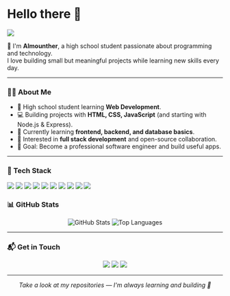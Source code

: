 # Hello there 👋

![](https://github.com/almonther-altumi/almonther-altumi/blob/main/header.png)

🌟 I'm **Almounther**, a high school student passionate about programming and technology.  
I love building small but meaningful projects while learning new skills every day.  

---

### 👨‍💻 About Me
* 🏫 High school student learning **Web Development**.  
* 💻 Building projects with **HTML, CSS, JavaScript** (and starting with Node.js & Express).  
* 🌱 Currently learning **frontend, backend, and database basics**.  
* 🚀 Interested in **full stack development** and open-source collaboration.  
* 🎯 Goal: Become a professional software engineer and build useful apps.

---
### 🔧 Tech Stack
<p align="left">
  <!-- Frontend -->
  <img src="https://img.shields.io/badge/Frontend-HTML5-orange?style=flat-square&logo=html5" />
  <img src="https://img.shields.io/badge/Frontend-CSS3-blue?style=flat-square&logo=css3" />
  <img src="https://img.shields.io/badge/Frontend-JavaScript-yellow?style=flat-square&logo=javascript" />
  <img src="https://img.shields.io/badge/Frontend-React-blue?style=flat-square&logo=react" />
  <img src="https://img.shields.io/badge/Frontend-Next.js-black?style=flat-square&logo=next.js" />
  <img src="https://img.shields.io/badge/Frontend-TailwindCSS-06B6D4?style=flat-square&logo=tailwindcss&logoColor=white" />

  <!-- Backend -->
  <img src="https://img.shields.io/badge/Backend-Node.js-green?style=flat-square&logo=node.js" />
  <img src="https://img.shields.io/badge/Backend-Express-black?style=flat-square&logo=express" />

  <!-- Tools -->
  <img src="https://img.shields.io/badge/Tools-Git-red?style=flat-square&logo=git" />
  <img src="https://img.shields.io/badge/Tools-GitHub-black?style=flat-square&logo=github" />
</p>


### 📊 GitHub Stats
<p align="center">
  <img src="https://github-readme-stats.vercel.app/api?username=almonther-altumi&show_icons=true&theme=radical" alt="GitHub Stats" />
  <img src="https://github-readme-stats.vercel.app/api/top-langs/?username=almonther-altumi&layout=compact&theme=radical" alt="Top Languages" />
</p>

---

### 📬 Get in Touch
<p align="center">
  <a href="https://github.com/almonther-altumi"><img src="https://img.icons8.com/material-outlined/30/000000/github.png"/></a>
  <a href="https://www.linkedin.com/"><img src="https://img.icons8.com/material-outlined/30/000000/linkedin.png"/></a>
  <a href="mailto:monthertumi2025@gmail.com"><img src="https://img.icons8.com/material-outlined/30/000000/email.png"/></a>
</p>

---

<p align="center">
  <i>Take a look at my repositories — I'm always learning and building 🚀</i>
</p>
